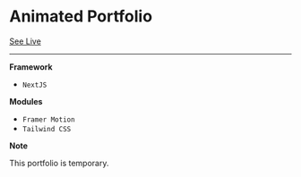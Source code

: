 # Animated Portfolio

[See Live](anik-has-a-portfolio.vercel.app/)

<hr />

**Framework**

* `NextJS`

**Modules**

* `Framer Motion`
* `Tailwind CSS`

**Note**

This portfolio is temporary. 
